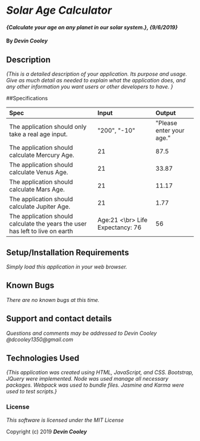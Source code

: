 # _Solar Age Calculator_

#### _{Calculate your age on any planet in our solar system.}, {9/6/2019}_

#### By _**Devin Cooley**_

## Description

_{This is a detailed description of your application. Its purpose and usage.  Give as much detail as needed to explain what the application does, and any other information you want users or other developers to have. }_

##Specifications

| Spec                      |Input          | Output |
|:---------------------------|:-------------|:------|
|The application should only take a real age input.|"200", "-10"|"Please enter your age."|
|The application should calculate Mercury Age.| 21 | 87.5 |
|The application should calculate Venus Age.| 21 | 33.87 |
|The application should calculate Mars Age.| 21 | 11.17 |
|The application should calculate Jupiter Age. | 21 | 1.77 |
|The application should calculate the years the user has left to live on earth| Age:21 <\br> Life Expectancy: 76 | 56 |


## Setup/Installation Requirements

_Simply load this application in your web browser._

## Known Bugs

_There are no known bugs at this time._

## Support and contact details

_Questions and comments may be addressed to Devin Cooley @dcooley1350@gmail.com_

## Technologies Used

_{This application was created using HTML, JavaScript, and CSS. Bootstrap, JQuery were implemented. Node was used manage all necessary packages. Webpack was used to bundle files. Jasmine and Karma were used to test scripts.}_

### License

*This software is licensed under the MIT License*

Copyright (c) 2019 **_Devin Cooley_**

